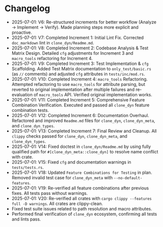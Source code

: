 # Changelog

*   2025-07-01: V6: Re-structured increments for better workflow (Analyze -> Implement -> Verify). Made planning steps more explicit and proactive.
*   2025-07-01: V7: Completed Increment 1: Initial Lint Fix. Corrected `doc_markdown` lint in `clone_dyn/Readme.md`.
*   2025-07-01: V8: Completed Increment 2: Codebase Analysis & Test Matrix Design. Detailed `cfg` adjustments for Increment 3 and `macro_tools` refactoring for Increment 4.
*   2025-07-01: V9: Completed Increment 3: Test Implementation & `cfg` Scaffolding. Added Test Matrix documentation to `only_test/basic.rs` (as `//` comments) and adjusted `cfg` attributes in `tests/inc/mod.rs`.
*   2025-07-01: V10: Completed Increment 4: `macro_tools` Refactoring. Attempted refactoring to use `macro_tools` for attribute parsing, but reverted to original implementation after multiple failures and re-evaluation of `macro_tools` API. Verified original implementation works.
*   2025-07-01: V11: Completed Increment 5: Comprehensive Feature Combination Verification. Executed and passed all `clone_dyn` feature combination tests.
*   2025-07-01: V12: Completed Increment 6: Documentation Overhaul. Refactored and improved `Readme.md` files for `clone_dyn`, `clone_dyn_meta`, and `clone_dyn_types`.
*   2025-07-01: V13: Completed Increment 7: Final Review and Cleanup. All `clippy` checks passed for `clone_dyn`, `clone_dyn_meta`, and `clone_dyn_types`.
*   2025-07-01: V14: Fixed doctest in `clone_dyn/Readme.md` by using fully qualified path for `#[clone_dyn_meta::clone_dyn]` to resolve name conflict with crate.
*   2025-07-01: V15: Fixed `cfg` and documentation warnings in `tests/tests.rs`.
*   2025-07-01: V18: Updated `Feature Combinations for Testing` in plan. Removed invalid test case for `clone_dyn_meta` with `--no-default-features`.
*   2025-07-01: V19: Re-verified all feature combinations after previous fixes. All tests pass without warnings.
*   2025-07-01: V20: Re-verified all crates with `cargo clippy --features full -D warnings`. All crates are clippy-clean.
*   Fixed test suite issues related to path resolution and macro attributes.
*   Performed final verification of `clone_dyn` ecosystem, confirming all tests and lints pass.